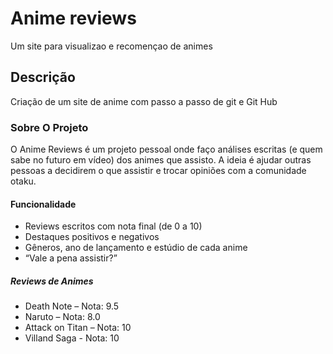 # Anime reviews # 
Um site para visualizao e recomençao de animes
## Descrição ##
Criação de um site de anime com passo a passo de git e Git Hub
### Sobre O Projeto ###
O Anime Reviews é um projeto pessoal onde faço análises escritas (e quem sabe no futuro em vídeo) dos animes que assisto. A ideia é ajudar outras pessoas a decidirem o que assistir e trocar opiniões com a comunidade otaku.
#### Funcionalidade ####
- Reviews escritos com nota final (de 0 a 10)
- Destaques positivos e negativos
- Gêneros, ano de lançamento e estúdio de cada anime
 -  “Vale a pena assistir?”

##### Reviews de Animes #####
- Death Note – Nota: 9.5
- Naruto – Nota: 8.0
- Attack on Titan – Nota: 10
- Villand Saga - Nota: 10
